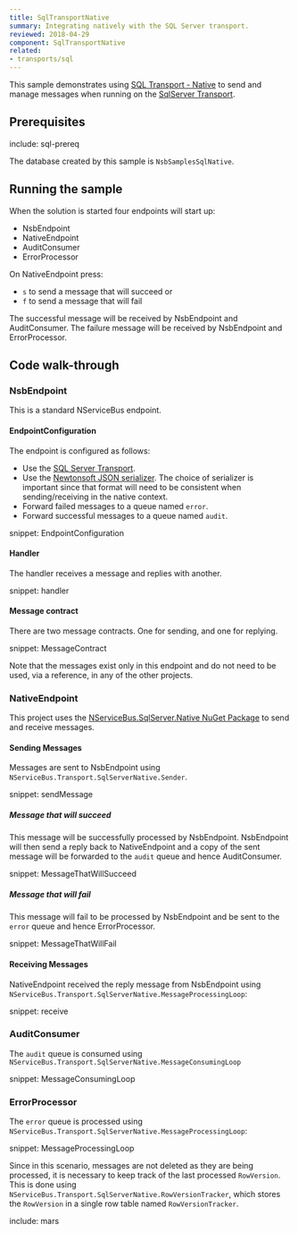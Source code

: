 ```yaml
---
title: SqlTransportNative
summary: Integrating natively with the SQL Server transport.
reviewed: 2018-04-29
component: SqlTransportNative
related:
- transports/sql
---
```


This sample demonstrates using [SQL Transport - Native](/transports/sql/sql-native.md) to send and manage messages when running on the [SqlServer Transport](/transports/sql).


## Prerequisites

include: sql-prereq

The database created by this sample is `NsbSamplesSqlNative`.


## Running the sample

When the solution is started four endpoints will start up:

 * NsbEndpoint
 * NativeEndpoint
 * AuditConsumer
 * ErrorProcessor

On NativeEndpoint press:

 * `s` to send a message that will succeed or
 * `f` to send a message that will fail 

The successful message will be received by NsbEndpoint and AuditConsumer. The failure message will be received by NsbEndpoint and ErrorProcessor.


## Code walk-through


### NsbEndpoint

This is a standard NServiceBus endpoint.


#### EndpointConfiguration

The endpoint is configured as follows:

 * Use the [SQL Server Transport](/transports/sql).
 * Use the [Newtonsoft JSON serializer](/nservicebus/serialization/newtonsoft.md). The choice of serializer is important since that format will need to be consistent when sending/receiving in the native context.
 * Forward failed messages to a queue named `error`.
 * Forward successful messages to a queue named `audit`.

snippet: EndpointConfiguration


#### Handler

The handler receives a message and replies with another.

snippet: handler 


#### Message contract

There are two message contracts. One for sending, and one for replying. 

snippet: MessageContract

Note that the messages exist only in this endpoint and do not need to be used, via a reference, in any of the other projects.


### NativeEndpoint

This project uses the [NServiceBus.SqlServer.Native NuGet Package](https://www.nuget.org/packages/NServiceBus.SqlServer.Native/) to send and receive messages.


#### Sending Messages

Messages are sent to NsbEndpoint using `NServiceBus.Transport.SqlServerNative.Sender`.

snippet: sendMessage


##### Message that will succeed

This message will be successfully processed by NsbEndpoint. NsbEndpoint will then send a reply back to NativeEndpoint and a copy of the sent message will be forwarded to the `audit` queue and hence AuditConsumer.

snippet: MessageThatWillSucceed


##### Message that will fail

This message will fail to be processed by NsbEndpoint and be sent to the `error` queue and hence ErrorProcessor.

snippet: MessageThatWillFail


#### Receiving Messages

NativeEndpoint received the reply message from NsbEndpoint using `NServiceBus.Transport.SqlServerNative.MessageProcessingLoop`:

snippet: receive


### AuditConsumer

The `audit` queue is consumed using `NServiceBus.Transport.SqlServerNative.MessageConsumingLoop`

snippet: MessageConsumingLoop


### ErrorProcessor

The `error` queue is processed using `NServiceBus.Transport.SqlServerNative.MessageProcessingLoop`:

snippet: MessageProcessingLoop

Since in this scenario, messages are not deleted as they are being processed, it is necessary to keep track of the last processed `RowVersion`. This is done using `NServiceBus.Transport.SqlServerNative.RowVersionTracker`, which stores the `RowVersion` in a single row table named `RowVersionTracker`.


include: mars